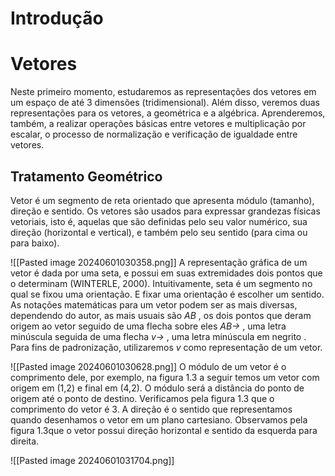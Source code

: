 
# Introdução

# Vetores
Neste primeiro momento, estudaremos as representações dos vetores em um espaço de até 3 dimensões (tridimensional). Além disso, veremos duas representações para os vetores, a geométrica e a algébrica. Aprenderemos, também, a realizar operações básicas entre vetores e multiplicação por escalar, o processo de normalização e verificação de igualdade entre vetores.

## Tratamento Geométrico 
Vetor é um segmento de reta orientado que apresenta módulo (tamanho), direção e sentido. Os vetores são usados para expressar grandezas físicas vetoriais, isto é, aquelas que são definidas pelo seu valor numérico, sua direção (horizontal e vertical), e também pelo seu sentido (para cima ou para baixo).

![[Pasted image 20240601030358.png]] 
A representação gráfica de um vetor é dada por uma seta, e possui em suas extremidades dois pontos que o determinam (WINTERLE, 2000). Intuitivamente, seta é um segmento no qual se fixou uma orientação. E fixar uma orientação é escolher um sentido. 
As notações matemáticas para um vetor podem ser as mais diversas, dependendo do autor, as mais usuais são *AB* , os dois pontos que deram origem ao vetor seguido de uma flecha sobre eles *AB->* , uma letra minúscula seguida de uma flecha *v->* , uma letra minúscula em negrito .
Para fins de padronização, utilizaremos *v* como representação de um vetor.

![[Pasted image 20240601030628.png]]
O módulo de um vetor é o comprimento dele, por exemplo, na figura 1.3 a seguir temos um vetor com origem em (1,2) e final em (4,2). O módulo será a distância do ponto de origem até o ponto de destino. Verificamos pela figura 1.3 que o comprimento do vetor
é 3. A direção é o sentido que representamos quando desenhamos o vetor em um plano cartesiano. Observamos pela figura 1.3que o vetor possui direção horizontal e sentido da esquerda para direita.

![[Pasted image 20240601031704.png]]
